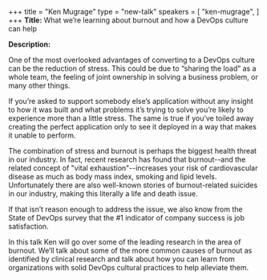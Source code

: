 +++
title = "Ken Mugrage"
type = "new-talk"
speakers = [
        "ken-mugrage",
]
+++
**Title:** What we’re learning about burnout and how a DevOps culture can help

**Description:**

One of the most overlooked advantages of converting to a DevOps culture can be the reduction of stress. This could be due to “sharing the load” as a whole team, the feeling of joint ownership in solving a business problem, or many other things.

If you’re asked to support somebody else’s application without any insight to how it was built and what problems it’s trying to solve you’re likely to experience more than a little stress. The same is true if you’ve toiled away creating the perfect application only to see it deployed in a way that makes it unable to perform.

The combination of stress and burnout is perhaps the biggest health threat in our industry. In fact, recent research has found that burnout--and the related concept of "vital exhaustion"--increases your risk of cardiovascular disease as much as body mass index, smoking and lipid levels. Unfortunately there are also well-known stories of burnout-related suicides in our industry, making this literally a life and death issue.

If that isn’t reason enough to address the issue, we also know from the State of DevOps survey that the #1 indicator of company success is job satisfaction. 

In this talk Ken will go over some of the leading research in the area of burnout. We’ll talk about some of the more common causes of burnout as identified by clinical research and talk about how you can learn from organizations with solid DevOps cultural practices to help alleviate them.